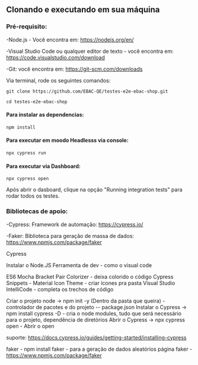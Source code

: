 

## Clonando e executando em sua máquina

### Pré-requisito:

-Node.js - Você encontra em: https://nodejs.org/en/

-Visual Studio Code ou qualquer editor de texto - você encontra em: https://code.visualstudio.com/download

-Git: você encontra em: https://git-scm.com/downloads


Via terminal, rode os seguintes comandos:
```  
git clone https://github.com/EBAC-QE/testes-e2e-ebac-shop.git
```
```
cd testes-e2e-ebac-shop
```

#### Para instalar as dependencias:
```
npm install 
```

#### Para executar em moodo Headlesss via console:
```
npx cypress run
```

#### Para executar via Dashboard:
```
npx cypress open 
```
Após abrir o dasboard, clique na opção "Running integration tests" para rodar todos os testes.


### Bibliotecas de apoio:
-Cypress: Framework de automação: https://cypress.io/

-Faker: Biblioteca para geração de massa de dados: https://www.npmjs.com/package/faker


Cypress

Instalar o Node.JS
Ferramenta de dev - como o visual code

ES6 Mocha 
Bracket Pair Colorizer - deixa colorido o código
Cypress Snippets - 
Material Icon Theme - criar ícones pra pasta
Visual Studio IntelliCode - completa os trechos de código

Criar o projeto node → npm init -y (Dentro da pasta que queira) - controlador de pacotes e do projeto -- package.json
Instalar o Cypress → npm install cypress -D -  cria o node modules, tudo que será necessário para o projeto, dependência de diretórios
Abrir o Cypress → npx cypress open -  Abrir o open

suporte:  https://docs.cypress.io/guides/getting-started/installing-cypress

faker - npm install faker - para a geração de dados aleatórios
página faker - https://www.npmjs.com/package/faker



